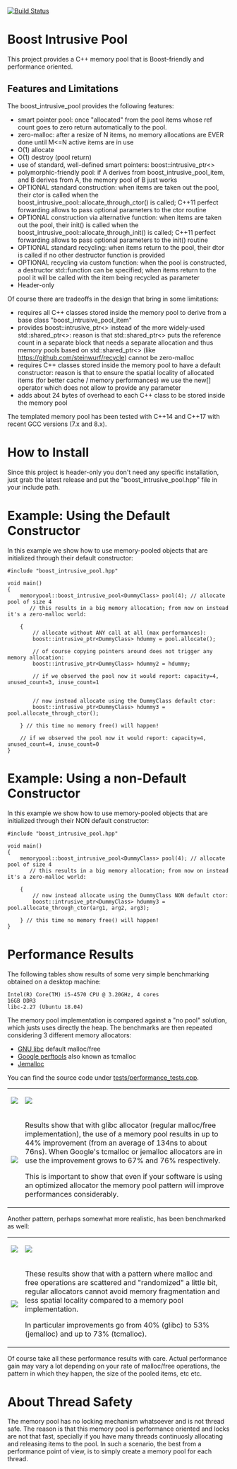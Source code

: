 [![Build Status](https://travis-ci.com/f18m/boost-intrusive-pool.svg?branch=master)](https://travis-ci.com/f18m/boost-intrusive-pool)

# Boost Intrusive Pool
This project provides a C++ memory pool that is Boost-friendly and performance oriented.

## Features and Limitations
The boost_intrusive_pool provides the following features:
 - smart pointer pool: once "allocated" from the pool items whose ref count goes to zero return
   automatically to the pool.
 - zero-malloc: after a resize of N items, no memory allocations are EVER done until M<=N active
   items are in use
 - O(1) allocate
 - O(1) destroy (pool return)
 - use of standard, well-defined smart pointers: boost::intrusive_ptr<>
 - polymorphic-friendly pool: if A derives from boost_intrusive_pool_item, and B derives from A, the
   memory pool of B just works
 - OPTIONAL standard construction: when items are taken out the pool, their ctor is called
   when the boost_intrusive_pool::allocate_through_ctor() is called; C++11 perfect forwarding allows to
   pass optional parameters to the ctor routine
 - OPTIONAL construction via alternative function: when items are taken out the pool, their init() is called
   when the boost_intrusive_pool::allocate_through_init() is called; C++11 perfect forwarding allows to
   pass optional parameters to the init() routine
 - OPTIONAL standard recycling: when items return to the pool, their dtor is called if no other destructor
   function is provided
 - OPTIONAL recycling via custom function: when the pool is constructed, a destructor std::function can be
   specified; when items return to the pool it will be called with the item being recycled as parameter
 - Header-only

Of course there are tradeoffs in the design that bring in some limitations:
 - requires all C++ classes stored inside the memory pool to derive from a base class "boost_intrusive_pool_item"
 - provides boost::intrusive_ptr<> instead of the more widely-used std::shared_ptr<>:
   reason is that std::shared_ptr<> puts the reference count in a separate block that needs a separate allocation
   and thus memory pools based on std::shared_ptr<> (like https://github.com/steinwurf/recycle) cannot be
   zero-malloc
 - requires C++ classes stored inside the memory pool to have a default constructor: reason is that to ensure
   the spatial locality of allocated items (for better cache / memory performances) we use the new[] operator 
   which does not allow to provide any parameter
 - adds about 24 bytes of overhead to each C++ class to be stored inside the memory pool
 
The templated memory pool has been tested with C++14 and C++17 with recent GCC versions (7.x and 8.x).


# How to Install

Since this project is header-only you don't need any specific installation, just grab the latest release and put the
"boost_intrusive_pool.hpp" file in your include path.


# Example: Using the Default Constructor

In this example we show how to use memory-pooled objects that are initialized through their default constructor:

```
#include "boost_intrusive_pool.hpp"

void main()
{
	memorypool::boost_intrusive_pool<DummyClass> pool(4); // allocate pool of size 4
	   // this results in a big memory allocation; from now on instead it's a zero-malloc world:
	
	{
	    // allocate without ANY call at all (max performances):
	    boost::intrusive_ptr<DummyClass> hdummy = pool.allocate();
	
	    // of course copying pointers around does not trigger any memory allocation:
	    boost::intrusive_ptr<DummyClass> hdummy2 = hdummy;
	
	    // if we observed the pool now it would report: capacity=4, unused_count=3, inuse_count=1
	    
	    
	    // now instead allocate using the DummyClass default ctor:
	    boost::intrusive_ptr<DummyClass> hdummy3 = pool.allocate_through_ctor();
	    
	} // this time no memory free() will happen!

	// if we observed the pool now it would report: capacity=4, unused_count=4, inuse_count=0
}

```


# Example: Using a non-Default Constructor

In this example we show how to use memory-pooled objects that are initialized through their NON default constructor:

```
#include "boost_intrusive_pool.hpp"

void main()
{
	memorypool::boost_intrusive_pool<DummyClass> pool(4); // allocate pool of size 4
	   // this results in a big memory allocation; from now on instead it's a zero-malloc world:
	
	{
	    // now instead allocate using the DummyClass NON default ctor:
	    boost::intrusive_ptr<DummyClass> hdummy3 = pool.allocate_through_ctor(arg1, arg2, arg3);
	    
	} // this time no memory free() will happen!
}
```

# Performance Results

The following tables show results of some very simple benchmarking obtained on a desktop machine:

```
Intel(R) Core(TM) i5-4570 CPU @ 3.20GHz, 4 cores
16GB DDR3
libc-2.27 (Ubuntu 18.04)
```

The memory pool implementation is compared against a "no pool" solution, which justs uses directly the heap.
The benchmarks are then repeated considering 3 different memory allocators:
 - [GNU libc](https://www.gnu.org/software/libc/) default malloc/free
 - [Google perftools](https://github.com/gperftools/gperftools) also known as tcmalloc
 - [Jemalloc](http://jemalloc.net/)

You can find the source code under [tests/performance_tests.cpp](tests/performance_tests.cpp).

<table cellpadding="5" width="100%">
<tbody>
<tr>
<td>

![](tests/results/pattern_1_noallocators.png)

</td>
<td>

![](tests/results/pattern_1_tcmalloc.png)

</td>
</tr>
<tr>
<td>

![](tests/results/pattern_1_jemalloc.png)


</td>
<td>

Results show that with glibc allocator (regular malloc/free implementation), the use of a memory
pool results in up to 44% improvement (from an average of 134ns to about 76ns).
When Google's tcmalloc or jemalloc allocators are in use the improvement grows to 67% and 76% respectively.

This is important to show that even if your software is using an optimized allocator the memory pool
pattern will improve performances considerably.

</td>
</tr>

</tbody>
</table>

Another pattern, perhaps somewhat more realistic, has been benchmarked as well:

<table cellpadding="5" width="100%">
<tbody>
<tr>
<td>

![](tests/results/pattern_2_noallocators.png)

</td>
<td>

![](tests/results/pattern_2_tcmalloc.png)

</td>
</tr>
<tr>
<td>

![](tests/results/pattern_2_jemalloc.png)


</td>
<td>

These results show that with a pattern where malloc and free operations are scattered and "randomized" 
a little bit, regular allocators cannot avoid memory fragmentation and less spatial locality compared
to a memory pool implementation.
 
In particular improvements go from 40% (glibc) to 53% (jemalloc) and up to 73% (tcmalloc).

</td>
</tr>

</tbody>
</table>

Of course take all these performance results with care.
Actual performance gain may vary a lot depending on your rate of malloc/free operations, the pattern in which they happen,
the size of the pooled items, etc etc.



# About Thread Safety

The memory pool has no locking mechanism whatsoever and is not thread safe.
The reason is that this memory pool is performance oriented and locks are not that fast, specially if you have many
threads continuosly allocating and releasing items to the pool.
In such a scenario, the best from a performance point of view, is to simply create a memory pool for each thread.
